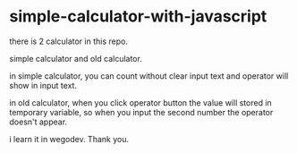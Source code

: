 # simple-calculator-with-javascript

there is 2 calculator in this repo. 

simple calculator and old calculator. 

in simple calculator, you can count without clear input text and operator will show in input text.

in old calculator, when you click operator button the value will stored in temporary variable, so when you input the second number the operator doesn't appear.

i learn it in wegodev. Thank you.
